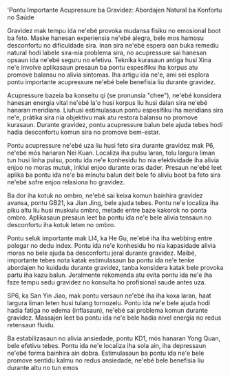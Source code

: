 'Pontu Importante Acupressure ba Gravidez: Abordajen Natural ba Konfortu no Saúde

Gravidez mak tempu ida ne'ebé provoka mudansa fisiku no emosional boot ba feto. Maske hanesan experiensia ne'ebé alegra, bele mos hamosu desconfortu no dificuldade sira. Inan sira ne'ebé espera oan buka remediu natural hodi labele sira-nia problema sira, no acupressure sai hanesan opsaun ida ne'ebé seguru no efetivu. Teknika kurasaun antiga husi Xina ne'e involve aplikasaun presaun ba pontu espesifiku iha korpus atu promove balansu no alivia sintomas. Iha artigu ida ne'e, ami sei esplora pontu importante acupressure ne'ebé bele benefisia liu durante gravidez.

Acupressure bazeia ba konseitu qi (se pronunsia "chee"), ne'ebé konsidera hanesan energia vital ne'ebé la'o husi korpus liu husi dalan sira ne'ebé hanaran meridians. Liuhusi estimulasaun pontu espesifiku iha meridians sira ne'e, prátika sira nia objektivu mak atu restora balansu no promove kurasaun. Durante gravidez, pontu acupressure balun bele ajuda tebes hodi hadia desconfortu komun sira no promove bem-estar.

Pontu acupressure ne'ebé uza liu husi feto sira durante gravidez mak P6, ne'ebé mós hanaran Nei Kuan. Localiza iha pulsu laran, tolu largura liman tun husi linha pulsu, pontu ida ne'e konhesidu ho nia efektividade iha alivia enjoo no moras mutuk, inklui enjoo durante oras dader. Presaun ne'ebé leet aplika ba pontu ida ne'e ba minutu balun deit bele fo aliviu boot ba feto sira ne'ebé sofre enjoo relasiona ho gravidez.

Ba dor iha kotuk no ombro, ne'ebé sai keixa komun bainhira gravidez avansa, pontu GB21, ka Jian Jing, bele ajuda tebes. Pontu ne'e localiza iha piku altu liu husi muskulu ombro, metade entre baze kakorok no ponta ombro. Aplikasaun presaun leet ba pontu ida ne'e bele alivia tensaun no desconfortu iha kotuk leten no ombro.

Pontu seluk importante mak LI4, ka He Gu, ne'ebé iha iha webbing entre polegar no dedu index. Pontu ida ne'e konhesidu ho nia kapasidade alivia moras no bele ajuda ba desconfortu jeral durante gravidez. Maibé, importante tebes nota katak estimulasaun ba pontu ida ne'e tenke abordajen ho kuidadu durante gravidez, tanba konsidera katak bele provoka partu iha kazu balun. Jeralmente rekomenda atu evita pontu ida ne'e iha faze tempu sedu gravidez no konsulta ho profisional saude antes uza.

SP6, ka San Yin Jiao, mak pontu versaun ne'ebé iha iha koxa laran, haat largura liman leten husi tulang tornozelu. Pontu ida ne'e bele ajuda hodi hadia fatiga no edema (inflasaun), ne'ebé sai problema komun durante gravidez. Massajen leet ba pontu ida ne'e bele hadia nivel energia no redus retensaun fluidu.

Ba estabilizasaun no alivia ansiedade, pontu KD1, mós hanaran Yong Quan, bele efetivu tebes. Pontu ida ne'e localiza iha sola ain, iha depressaun ne'ebé forma bainhira ain dobra. Estimulasaun ba pontu ida ne'e bele promove sentidu kalmu no redus ansiedade, ne'ebé bele benefisia liu durante altu no tun emos